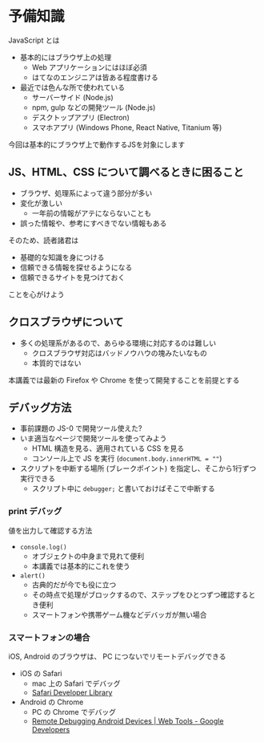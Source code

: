 予備知識
================================================================

JavaScript とは

* 基本的にはブラウザ上の処理
  * Web アプリケーションにはほぼ必須
  * はてなのエンジニアは皆ある程度書ける
* 最近では色んな所で使われている
  * サーバーサイド (Node.js)
  * npm, gulp などの開発ツール (Node.js)
  * デスクトップアプリ (Electron)
  * スマホアプリ (Windows Phone, React Native, Titanium 等)

今回は基本的にブラウザ上で動作するJSを対象にします


## JS、HTML、CSS について調べるときに困ること

* ブラウザ、処理系によって違う部分が多い
* 変化が激しい
  * 一年前の情報がアテにならないことも
* 誤った情報や、参考にすべきでない情報もある

そのため、読者諸君は

* 基礎的な知識を身につける
* 信頼できる情報を探せるようになる
* 信頼できるサイトを見つけておく

ことを心がけよう


## クロスブラウザについて

* 多くの処理系があるので、あらゆる環境に対応するのは難しい
  * クロスブラウザ対応はバッドノウハウの塊みたいなもの
  * 本質的ではない

本講義では最新の Firefox や Chrome を使って開発することを前提とする


## デバッグ方法

* 事前課題の JS-0 で開発ツール使えた?
* いま適当なページで開発ツールを使ってみよう
  * HTML 構造を見る、適用されている CSS を見る
  * コンソール上で JS を実行 (`document.body.innerHTML = ""`)
* スクリプトを中断する場所 (ブレークポイント) を指定し、そこから1行ずつ実行できる
  * スクリプト中に `debugger;` と書いておけばそこで中断する


### print デバッグ

値を出力して確認する方法

* `console.log()`
  * オブジェクトの中身まで見れて便利
  * 本講義では基本的にこれを使う
* `alert()`
  * 古典的だが今でも役に立つ
  * その時点で処理がブロックするので、ステップをひとつずつ確認するとき便利
  * スマートフォンや携帯ゲーム機などデバッガが無い場合


### スマートフォンの場合

iOS, Android のブラウザは、 PC につないでリモートデバッグできる

* iOS の Safari
  * mac 上の Safari でデバッグ
  * [Safari Developer Library](https://developer.apple.com/library/safari/documentation/AppleApplications/Conceptual/Safari_Developer_Guide/GettingStarted/GettingStarted.html#//apple_ref/doc/uid/TP40007874-CH2-SW8)
* Android の Chrome
  * PC の Chrome でデバッグ
  * [Remote Debugging Android Devices | Web Tools - Google Developers](https://developers.google.com/web/tools/chrome-devtools/debug/remote-debugging/remote-debugging)
